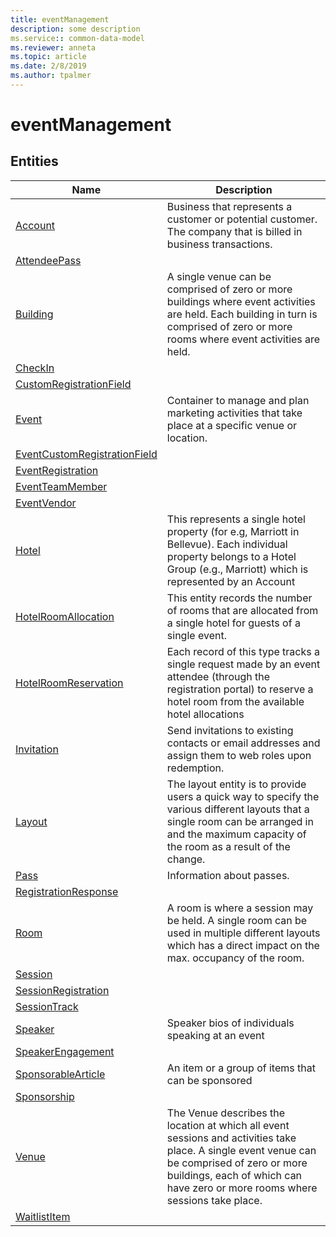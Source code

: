 ```yaml
---
title: eventManagement
description: some description
ms.service:: common-data-model
ms.reviewer: anneta
ms.topic: article
ms.date: 2/8/2019
ms.author: tpalmer
---
```


# eventManagement

## Entities

|Name|Description|
|---|---|
|[Account](Account.md)|Business that represents a customer or potential customer. The company that is billed in business transactions.  |
|[AttendeePass](AttendeePass.md)||
|[Building](Building.md)|A single venue can be comprised of zero or more buildings where event activities are held. Each building in turn is comprised of zero or more rooms where event activities are held.  |
|[CheckIn](CheckIn.md)||
|[CustomRegistrationField](CustomRegistrationField.md)||
|[Event](Event.md)|Container to manage and plan marketing activities that take place at a specific venue or location.  |
|[EventCustomRegistrationField](EventCustomRegistrationField.md)||
|[EventRegistration](EventRegistration.md)||
|[EventTeamMember](EventTeamMember.md)||
|[EventVendor](EventVendor.md)||
|[Hotel](Hotel.md)|This represents a single hotel property (for e.g, Marriott in Bellevue). Each individual property belongs to a Hotel Group (e.g., Marriott) which is represented by an Account  |
|[HotelRoomAllocation](HotelRoomAllocation.md)|This entity records the number of rooms that are allocated from a single hotel for guests of a single event.  |
|[HotelRoomReservation](HotelRoomReservation.md)|Each record of this type tracks a single request made by an event attendee (through the registration portal) to reserve a hotel room from the available hotel allocations  |
|[Invitation](Invitation.md)|Send invitations to existing contacts or email addresses and assign them to web roles upon redemption.  |
|[Layout](Layout.md)|The layout entity is to provide users a quick way to specify the various different layouts that a single room can be arranged in and the maximum capacity of the room as a result of the change.  |
|[Pass](Pass.md)|Information about passes.  |
|[RegistrationResponse](RegistrationResponse.md)||
|[Room](Room.md)|A room is where a session may be held. A single room can be used in multiple different layouts which has a direct impact on the max. occupancy of the room.  |
|[Session](Session.md)||
|[SessionRegistration](SessionRegistration.md)||
|[SessionTrack](SessionTrack.md)||
|[Speaker](Speaker.md)|Speaker bios of individuals speaking at an event  |
|[SpeakerEngagement](SpeakerEngagement.md)||
|[SponsorableArticle](SponsorableArticle.md)|An item or a group of items that can be sponsored  |
|[Sponsorship](Sponsorship.md)||
|[Venue](Venue.md)|The Venue describes the location at which all event sessions and activities take place. A single event venue can be comprised of zero or more buildings, each of which can have zero or more rooms where sessions take place.  |
|[WaitlistItem](WaitlistItem.md)||
